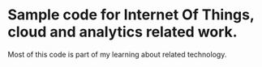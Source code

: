 # Sample code for Internet Of Things, cloud and analytics related work.
Most of this code is part of my learning about related technology.
